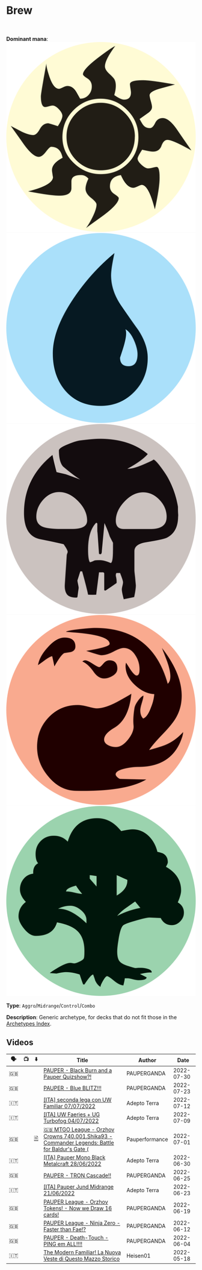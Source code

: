<!-- This page is automatically generated by Myr: do not update it manually. -->
<!-- Changes directly applied here will be lost. -->
<!-- If you plan to update this page, please update the template at https://github.com/Pauperformance/pauperformance-bot -->
<!-- Templates can be found under pauperformance-bot/resources/templates/ -->
# Brew
<br/>


**Dominant mana**: <img src="../resources/images/mana/W.png" class="dominant-mana-icon"/> <img src="../resources/images/mana/U.png" class="dominant-mana-icon"/> <img src="../resources/images/mana/B.png" class="dominant-mana-icon"/> <img src="../resources/images/mana/R.png" class="dominant-mana-icon"/> <img src="../resources/images/mana/G.png" class="dominant-mana-icon"/>

**Type**: `Aggro`/`Midrange`/`Control`/`Combo`

**Description**: 
Generic archetype, for decks that do not fit those in the [Archetypes Index](../../pages/archetypes_index.html).










## **Videos**

| 🗣️ | 📺 | ⬇️ | Title | Author | Date |
| -- | -- | -- | ---- | ------ | ---- |
| 🇬🇧 | <i class="fa-brands fa-youtube"></i> |  | <a href="https://www.youtube.com/watch?v=dfjXBLYELcs" target="_blank">PAUPER - Black Burn and a Pauper Quizshow?!</a> | PAUPERGANDA | 2022-07-30   |
| 🇬🇧 | <i class="fa-brands fa-youtube"></i> |  | <a href="https://www.youtube.com/watch?v=A-AhrEAXqMs" target="_blank">PAUPER - Blue BLITZ!!!</a> | PAUPERGANDA | 2022-07-23   |
| 🇮🇹 | <i class="fa-brands fa-youtube"></i> |  | <a href="https://www.youtube.com/watch?v=8KAufu410jM" target="_blank">[ITA] seconda lega con UW Familiar 07/07/2022</a> | Adepto Terra | 2022-07-12   |
| 🇮🇹 | <i class="fa-brands fa-youtube"></i> |  | <a href="https://www.youtube.com/watch?v=aTi_JYogNuk" target="_blank">[ITA] UW Faeries + UG Turbofog 04/07/2022</a> | Adepto Terra | 2022-07-09   |
| 🇬🇧 | <i class="fa-brands fa-youtube"></i> | <a href="https://www.mtggoldfish.com/deck/4911470" target="_blank">🗎</a> | <a href="https://www.youtube.com/watch?v=b87JcpST6SY" target="_blank">🇬🇧 MTGO League - Orzhov Crowns 740.001.Shika93 - Commander Legends: Battle for Baldur's Gate (</a> | Pauperformance | 2022-07-01   |
| 🇮🇹 | <i class="fa-brands fa-youtube"></i> |  | <a href="https://www.youtube.com/watch?v=8q-QTPiQd4A" target="_blank">[ITA] Pauper Mono Black Metalcraft 28/06/2022</a> | Adepto Terra | 2022-06-30   |
| 🇬🇧 | <i class="fa-brands fa-youtube"></i> |  | <a href="https://www.youtube.com/watch?v=iVDSbxQ5Zyk" target="_blank">PAUPER - TRON Cascade!!</a> | PAUPERGANDA | 2022-06-25   |
| 🇮🇹 | <i class="fa-brands fa-youtube"></i> |  | <a href="https://www.youtube.com/watch?v=hbtr6Cgc9aw" target="_blank">[ITA] Pauper Jund Midrange 21/06/2022</a> | Adepto Terra | 2022-06-23   |
| 🇬🇧 | <i class="fa-brands fa-youtube"></i> |  | <a href="https://www.youtube.com/watch?v=V5oAu4HmPR0" target="_blank">PAUPER League - Orzhov Tokens! - Now we Draw 16 cards!</a> | PAUPERGANDA | 2022-06-19   |
| 🇬🇧 | <i class="fa-brands fa-youtube"></i> |  | <a href="https://www.youtube.com/watch?v=IUdql-h-A78" target="_blank">PAUPER League - Ninja Zero - Faster than Fae!?</a> | PAUPERGANDA | 2022-06-12   |
| 🇬🇧 | <i class="fa-brands fa-youtube"></i> |  | <a href="https://www.youtube.com/watch?v=7-4CYBFrS3c" target="_blank">PAUPER - Death-Touch - PING em ALL!!!!</a> | PAUPERGANDA | 2022-06-04   |
| 🇮🇹 | <i class="fa-brands fa-youtube"></i> |  | <a href="https://www.youtube.com/watch?v=nLoNjyeMqAo" target="_blank">The Modern Familiar! La Nuova Veste di Questo Mazzo Storico</a> | Heisen01 | 2022-05-18   |



